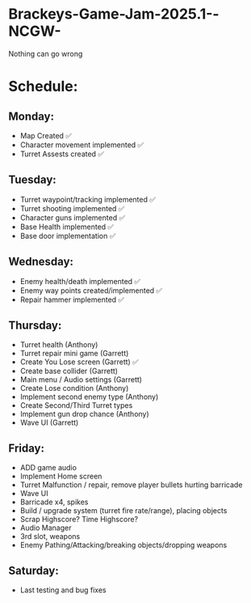 # Brackeys-Game-Jam-2025.1--NCGW-
 Nothing can go wrong

# Schedule: 

## Monday:
* Map Created ✅
* Character movement implemented ✅
* Turret Assests created ✅

## Tuesday:
* Turret waypoint/tracking implemented ✅
* Turret shooting implemented ✅
* Character guns implemented ✅
* Base Health implemented ✅
* Base door implementation ✅

## Wednesday:
* Enemy health/death implemented ✅
* Enemy way points created/implemented ✅
* Repair hammer implemented ✅

## Thursday:
* Turret health (Anthony)
* Turret repair mini game (Garrett)
* Create You Lose screen (Garrett) ✅
* Create base collider (Garrett)
* Main menu / Audio settings (Garrett)
* Create Lose condition (Anthony)
* Implement second enemy type (Anthony)
* Create Second/Third Turret types
* Implement gun drop chance (Anthony)
* Wave UI (Garrett)

## Friday:
* ADD game audio
* Implement Home screen
* Turret Malfunction / repair, remove player bullets hurting barricade
* Wave UI
* Barricade x4, spikes
* Build / upgrade system (turret fire rate/range), placing objects
* Scrap Highscore? Time Highscore?
* Audio Manager
* 3rd slot, weapons
* Enemy Pathing/Attacking/breaking objects/dropping weapons

## Saturday:
* Last testing and bug fixes
